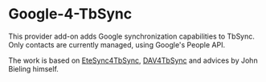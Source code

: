 # Google-4-TbSync

This provider add-on adds Google synchronization capabilities to TbSync. Only contacts are currently managed, using Google's People API.

The work is based on [EteSync4TbSync](https://github.com/etesync/EteSync-4-TbSync), [DAV4TbSync](https://github.com/jobisoft/DAV-4-TbSync) and advices by John Bieling himself.
